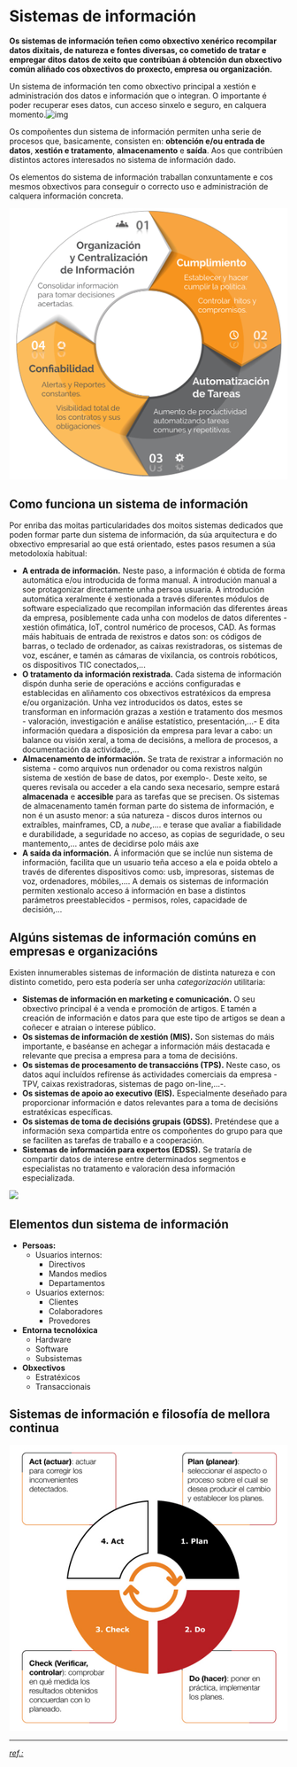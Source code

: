 # Sistemas de información

**Os sistemas de información teñen como obxectivo xenérico recompilar datos dixitais, de natureza e fontes diversas, co cometido de tratar e empregar ditos datos de xeito que contribúan á obtención dun obxectivo común aliñado cos obxectivos do proxecto, empresa ou organización.**

Un sistema de información ten como obxectivo principal a xestión e administración dos datos e información que o integran. O importante é poder recuperar eses datos, cun acceso sinxelo e seguro, en calquera momento.![img](https://beacon-ams3.rubiconproject.com/beacon/d/a06cf16d-f1ac-4e1f-b87d-9d8937d08c51?oo=0&accountId=23404&siteId=382626&zoneId=2121486&sizeId=15&e=6A1E40E384DA563B040AC4C960426BB2889E4ABD29638647F4E8FE55B73079F8FEF9215CBFE33AB361F1CF5AD50AC8227A3220A15E3EC91D4F787CF1F7CFEBB245E41AF77E915F1F1B1043561F962A641A176A6C163D7BE30A5E4E98B4C4271663B8FB9ECA0AFA0D303803F319E415B70DCF7D624609A5E0CB9B29B1C9007FBE08134E79330163F87BC0D377D401B2C5BA03480C348A60CEC0AD93D7FC9579EC744B931C4CC72709AE2C93C1AA993FC49A751D31FB8BD52DE82A954C1004678A)

Os compoñentes dun sistema de información permiten unha serie de procesos que, basicamente, consisten en: **obtención e/ou entrada de datos**, **xestión e tratamento**, **almacenamento** e **saída**. Aos que contribúen distintos actores interesados no sistema de información dado.

Os elementos do sistema de información traballan conxuntamente e cos mesmos obxectivos para conseguir o correcto uso e administración de calquera información concreta.



![obxectivos xenéricos dos sistemas de información](./assets/objetivos-xenericos-sistema-informacion.png)



## Como funciona un sistema de información

Por enriba das moitas particularidades dos moitos sistemas dedicados que poden formar parte dun sistema de información, da súa arquitectura e do obxectivo empresarial ao que está orientado, estes pasos resumen a súa metodoloxía habitual:

- **A entrada de información.** Neste paso, a información é obtida de forma automática e/ou introducida de forma manual. A introdución manual a soe protagonizar directamente unha persoa usuaria. A introdución automática xeralmente é xestionada a través diferentes módulos de software especializado que recompilan información das diferentes áreas da empresa, posiblemente cada unha con modelos de datos diferentes - xestión ofimática, IoT, control numérico de procesos, CAD. As formas máis habituais de entrada de rexistros e datos son: os códigos de barras, o teclado de ordenador, as caixas rexistradoras, os sistemas de voz, escáner, e tamén as cámaras de vixilancia, os controis robóticos, os dispositivos TIC conectados,...
- **O tratamento da información rexistrada.** Cada sistema de información dispón dunha serie de operacións e accións configuradas e establecidas en aliñamento cos obxectivos estratéxicos da empresa e/ou organización. Unha vez introducidos os datos, estes se transforman en información grazas a xestión e tratamento dos mesmos - valoración, investigación e análise estatístico, presentación,...- E dita información quedara a disposición da empresa para levar a cabo: un balance ou visión xeral, a toma de decisións, a mellora de procesos, a documentación da actividade,...
- **Almacenamento de información.** Se trata de rexistrar a información no sistema - como arquivos nun ordenador ou coma rexistros nalgún sistema de xestión de base de datos, por exemplo-. Deste xeito, se queres revisala ou acceder a ela cando sexa necesario, sempre estará **almacenada** e **accesible** para as tarefas que se precisen. Os sistemas de almacenamento tamén forman parte do sistema de información, e non é un asusto menor: a súa natureza - discos duros internos ou extraíbles, mainframes, CD, a *nube*,.... e terase que avaliar a fiabilidade e durabilidade, a seguridade no acceso, as copias de seguridade, o seu mantemento,... antes de decidirse polo máis axe
- **A saída da información.** Á información que se inclúe nun sistema de información, facilita que un usuario teña acceso a ela e poida obtelo a través de diferentes dispositivos como: usb, impresoras, sistemas de voz, ordenadores, móbiles,.... A demais os sistemas de información permiten xestionalo acceso á información en base a distintos parámetros preestablecidos - permisos, roles, capacidade de decisión,...

## Algúns sistemas de información comúns en empresas e organizacións

Existen innumerables sistemas de información de distinta natureza e con distinto cometido, pero esta podería ser unha *categorización* utilitaria:

- **Sistemas de información en marketing e comunicación.** O seu obxectivo principal é a venda e promoción de artigos. E tamén a creación de información e datos para que este tipo de artigos se dean a coñecer e atraian o interese público.
- **Os sistemas de información de xestión (MIS).** Son sistemas do máis importante, e baséanse en achegar a información máis destacada e relevante que precisa a empresa para a toma de decisións.
- **Os sistemas de procesamento de transaccións (TPS).** Neste caso, os datos aquí incluídos refírense ás actividades comerciais da empresa - TPV, caixas rexistradoras, sistemas de pago on-line,...-.
- **Os sistemas de apoio ao executivo (EIS).** Especialmente deseñado para proporcionar información e datos relevantes para a toma de decisións estratéxicas específicas.
- **Os sistemas de toma de decisións grupais (GDSS).** Preténdese que a información sexa compartida entre os compoñentes do grupo para que se faciliten as tarefas de traballo e a cooperación.
- **Sistemas de información para expertos (EDSS).** Se trataría de compartir datos de interese entre determinados segmentos e especialistas no tratamento e valoración desa información especializada.

![](C:\laragon\www\uf1643\assets\MapaSistemasInformacion.png)

## Elementos dun sistema de información

- **Persoas:**
  - Usuarios internos:
    - Directivos
    - Mandos medios
    - Departamentos
  - Usuarios externos:
    - Clientes
    - Colaboradores
    - Provedores
- **Entorna tecnolóxica**
  - Hardware
  - Software
  - Subsistemas
- **Obxectivos**
  - Estratéxicos
  - Transaccionais



##  Sistemas de información e filosofía de mellora continua

![](./assets/mellora-continua.jpg)

---



 [_ref.:_](https://economipedia.com/definiciones/sistema-de-informacion.html)